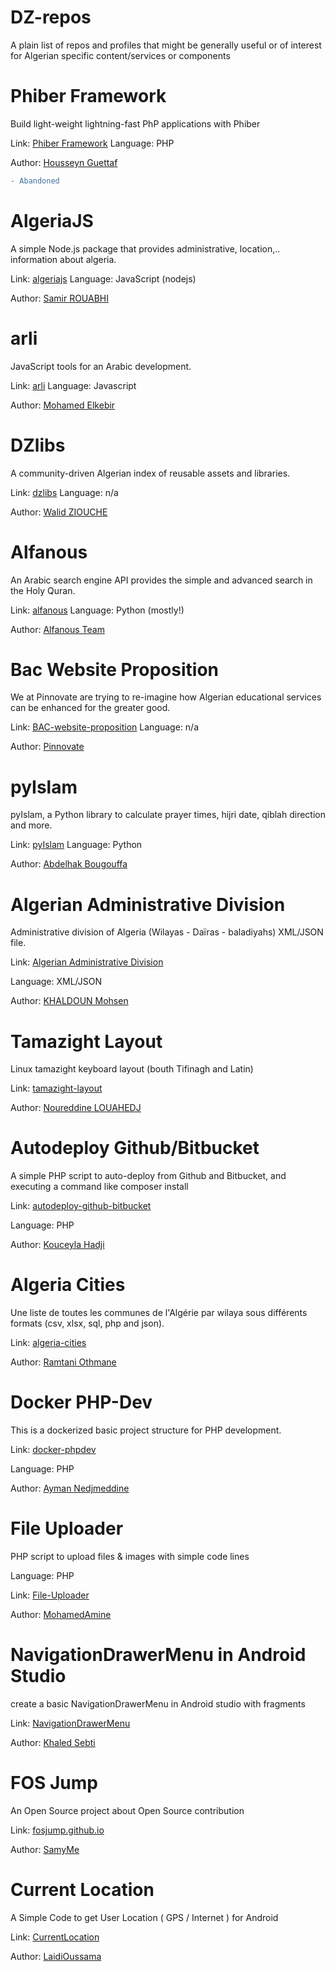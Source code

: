 # DZ-repos
A plain list of repos and profiles that might be generally useful or of interest for Algerian specific content/services or components

Phiber Framework
===
Build light-weight lightning-fast PhP applications with Phiber

Link: [Phiber Framework](https://github.com/ghousseyn/phiber)
Language: PHP

Author: [Housseyn Guettaf](https://github.com/ghousseyn)
```diff
- Abandoned
```

AlgeriaJS
===

A simple Node.js package that provides administrative, location,.. information about algeria.

Link: [algeriajs](https://github.com/rouabhi/algeriajs)
Language: JavaScript (nodejs)

Author: [Samir ROUABHI](https://github.com/rouabhi)

arli
===

JavaScript tools for an Arabic development.

Link: [arli](https://github.com/elkebirmed/arli)
Language: Javascript

Author: [Mohamed Elkebir](https://github.com/elkebirmed)

DZlibs
===

A community-driven Algerian index of reusable assets and libraries.

Link: [dzlibs](https://github.com/01walid/dzlibs)
Language: n/a

Author: [Walid ZIOUCHE](https://github.com/01walid)

Alfanous
===

An Arabic search engine API provides the simple and advanced search in the Holy Quran.

Link: [alfanous](https://github.com/Alfanous-team/alfanous)
Language: Python (mostly!)

Author: [Alfanous Team](https://github.com/Alfanous-team)

Bac Website Proposition
===

We at Pinnovate are trying to re-imagine how Algerian educational services can be enhanced for the greater good.

Link: [BAC-website-proposition](https://github.com/Pinnovate/BAC-website-proposition)
Language: n/a

Author: [Pinnovate](https://github.com/Pinnovate)

pyIslam
===

pyIslam, a Python library to calculate prayer times, hijri date, qiblah direction and more.

Link: [pyIslam](https://github.com/abougouffa/pyIslam)
Language: Python

Author: [Abdelhak Bougouffa](https://github.com/abougouffa)

Algerian Administrative Division
===

Administrative division of Algeria (Wilayas - Daïras - baladiyahs) XML/JSON file.  

Link: [Algerian Administrative Division](https://github.com/mohsenuss91/AlgerianAdministrativeDivision)    

Language: XML/JSON

Author: [KHALDOUN Mohsen](https://github.com/mohsenuss91)


Tamazight Layout
===

Linux tamazight keyboard layout (bouth Tifinagh and Latin)

Link: [tamazight-layout](https://github.com/menoureddine/tamazight-layout)

Author: [Noureddine LOUAHEDJ](https://github.com/menoureddine)


Autodeploy Github/Bitbucket
===

A simple PHP script to auto-deploy from Github and Bitbucket, and executing a command like composer install

Link: [autodeploy-github-bitbucket](https://github.com/kossa/autodeploy-github-bitbucket)

Language: PHP

Author: [Kouceyla Hadji](https://github.com/kossa)


Algeria Cities
===

Une liste de toutes les communes de l'Algérie par wilaya sous différents formats (csv, xlsx, sql, php and json).

Link: [algeria-cities](https://github.com/othmanus/algeria-cities)

Author: [Ramtani Othmane](https://github.com/othmanus)


Docker PHP-Dev
===

This is a dockerized basic project structure for PHP development. 

Link: [docker-phpdev](https://github.com/IOAyman/docker-phpdev)

Language: PHP

Author: [Ayman Nedjmeddine](https://github.com/IOAyman)


File Uploader
===

PHP script to upload files & images with simple code lines

Language: PHP

Link: [File-Uploader](https://github.com/MohamedAmine-C/File-Uploader)

Author: [MohamedAmine](https://github.com/MohamedAmine-C)


NavigationDrawerMenu in Android Studio
===

create a basic NavigationDrawerMenu in Android studio with fragments 

Link: [NavigationDrawerMenu](https://github.com/Khaledsb/NavigationDrawerMenu)

Author: [Khaled Sebti](https://github.com/Khaledsb)


FOS Jump
===
An Open Source project about Open Source contribution

Link: [fosjump.github.io](https://github.com/fosjump/fosjump.github.io)

Author: [SamyMe](https://github.com/SamyMe)


Current Location
===

A Simple Code to get User Location ( GPS / Internet ) for Android

Link: [CurrentLocation](https://github.com/OusamaLaidi/CurrentLocation)

Author: [LaidiOussama](https://github.com/OusamaLaidi)
